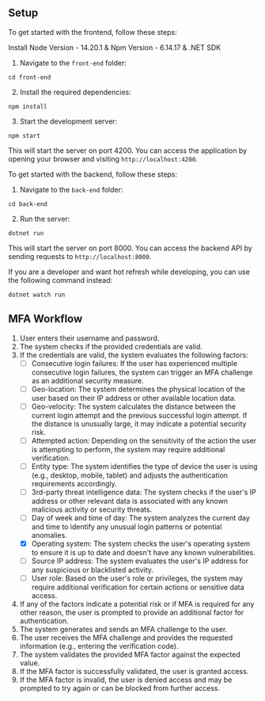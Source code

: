 ## Setup
To get started with the frontend, follow these steps:

Install Node Version - 14.20.1 & Npm Version - 6.14.17 & .NET SDK

1. Navigate to the `front-end` folder:
```
cd front-end
```

2. Install the required dependencies:
```
npm install
```

3. Start the development server:
```
npm start
```

This will start the server on port 4200. You can access the application by opening your browser and visiting `http://localhost:4200`.

To get started with the backend, follow these steps:

1. Navigate to the `back-end` folder:
```
cd back-end
```
2. Run the server:
```
dotnet run
```
This will start the server on port 8000. You can access the backend API by sending requests to `http://localhost:8000`.

If you are a developer and want hot refresh while developing, you can use the following command instead:
```
dotnet watch run
```

## MFA Workflow

1. User enters their username and password.
2. The system checks if the provided credentials are valid.
3. If the credentials are valid, the system evaluates the following factors:
   - [ ] Consecutive login failures: If the user has experienced multiple consecutive login failures, the system can trigger an MFA challenge as an additional security measure.
   - [ ] Geo-location: The system determines the physical location of the user based on their IP address or other available location data.
   - [ ] Geo-velocity: The system calculates the distance between the current login attempt and the previous successful login attempt. If the distance is unusually large, it may indicate a potential security risk.
   - [ ] Attempted action: Depending on the sensitivity of the action the user is attempting to perform, the system may require additional verification.
   - [ ] Entity type: The system identifies the type of device the user is using (e.g., desktop, mobile, tablet) and adjusts the authentication requirements accordingly.
   - [ ] 3rd-party threat intelligence data: The system checks if the user's IP address or other relevant data is associated with any known malicious activity or security threats.
   - [ ] Day of week and time of day: The system analyzes the current day and time to identify any unusual login patterns or potential anomalies.
   - [x] Operating system: The system checks the user's operating system to ensure it is up to date and doesn't have any known vulnerabilities.
   - [ ] Source IP address: The system evaluates the user's IP address for any suspicious or blacklisted activity.
   - [ ] User role: Based on the user's role or privileges, the system may require additional verification for certain actions or sensitive data access.
4. If any of the factors indicate a potential risk or if MFA is required for any other reason, the user is prompted to provide an additional factor for authentication.
5. The system generates and sends an MFA challenge to the user.
6. The user receives the MFA challenge and provides the requested information (e.g., entering the verification code).
7. The system validates the provided MFA factor against the expected value.
8. If the MFA factor is successfully validated, the user is granted access.
9. If the MFA factor is invalid, the user is denied access and may be prompted to try again or can be blocked from further access.
